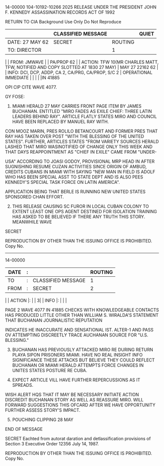 14-00000
104-10192-10266 2025 RELEASE UNDER THE PRESIDENT JOHN F. KENNEDY ASSASSINATION RECORDS ACT OF 1992

RETURN TO CIA
Background Use Only
Do Not Reproduce

| | CLASSIFIED MESSAGE | | QUIET |
|---|---|---|---|
| DATE: 27 MAY 62 | SECRET | ROUTING |
| TO: DIRECTOR | | 1
 |
| FROM: JMWAVE | | PA/PROP 62 |
| ACTION: TFW 10(MR CHARLES MATT, TFW, NOTIFIED AND COPY SLOTTED AT 1830 27 MAY) | MAY 27 22162 62 |
| INFO: DCI, DCP, ADDP, CA 2, CA/PRG, CA/PROP, S/C 2 | OPERATIONAL IMMEDIATE |
| | | |IN 41885

OPI CIP CITE WAVE 4077.

GY FOSE:
1. MIAMI HERALD 27 MAY CARRIES FRONT PAGE ITEM BY JAMES BUCHANAN. ENTITLED "MIRO FADES AS EXILE CHIEF: THREE LATIN LEADERS BEHIND RAY". ARTICLE FLATLY
STATES MIRO AND COUNCIL HAVE BEEN REPLACED BY MANUEL RAY WITH.

CON MOOZ MARIN, PRES ROLILO BETANCOURT AND FORMER PRES
THAT RAY HAS TAKEN OVER POST "WITH THE BLESSING OF THE
UNITED STATES". FURTHER, ARTICLES STATES "FROM VARIETY SOURCES HERALD
LASHED THAT MIRO WASINOTIFIED OF CHANGE ONLY THIS
WEEK AND THAT DAYS REAPPOINTMENT AS "CHIEF IN EXILE" CAME FROM "UNDER-

USA" ACCORDING TO JOASI GODOY, PROVISIONAL MRP HEAD IN
AFTER SUGNISHING RESUME CUZAN ACTIVITIES SINCE ORIGIN OF AMBUD,
CREDITS CUBANS IN MIAMI WITH SAYING "NEW MAN IN FIELD IS ADOLF
WHO HAS BEEN SPECIAL ASST TO STATE DEPT AND IS ALSO
PEES KENNEDY'S SPECIAL TASK FORCE ON LATIN AMERICA".

APPLICATION BEING THAT BERLE IS RUNNING NEW UNITED STATES SPONSORED
CHAN EFFORT.

2. THIS RELEASE CAUSING SC FUROR IN LOCAL CUBAN COLONY TO EXTENT
LEAST ONE OPS AGENT DESTINED FOR ISOLATION TRAINING HAS
ASKED TO BE BELIEVED IF THERE ANY TRUTH THIS STORY. MEANWHILE WAVE

SECRET

REPRODUCTION BY OTHER THAN THE ISSUING OFFICE IS PROHIBITED. Copy No.

---
14-00000

| DATE |: | | ROUTING |
|---|---|---|---|
| TO |: |CLASSIFIED MESSAGE| 1|
| FROM |: |SECRET| 2
 |
| ACTION |: | | 3|
| INFO |: | | | 

PAGE 2
WAVE 4077 IN 41885
CHECKS WITH KNOWLEDGEABLE CONTACTS HAS PRODUCED LITTLE OTHER THAN
WILLIAM S. WIRALDA'S STATEMENT THAT BUCHANAN JOURNALISTIC REPUTATION

INDICATES HE INACCURATE AND SENSATIONAL IST. 
ALTER-1 AND PASS OV
ATTEMPTING DISCREETLY TRACE AUCHANAN SOURCE FOR "U.S. BLESSING."

3. BUCHANAN HAS PREVIOUSLY ATTACKED MIRO RE DURING RETURN PLAYA
SIPON PRISONERS MIAMI. HAVE NO REAL INSIGHT INFO SIGNIFICANCE THESE
ATTACKS BUT BELIEVE THEY COULD REFLECT BUCHANAN OR MIAMI HERALD
ATTEMPTS FORCE CHANGES IN UNITES STATES POSTURE RE CUBA.

4. EXPECT ARTICLE VILL HAVE FURTHER REPERCUSSIONS AS IT SPREADS.

WISH ALERT HQS THAT IT MAY BE NECESSARY INITIATE ACTION DISCREDIT
BUCHANAN STORY AS WELL AS REASSURE MIRO. WILL FORWARD SUGGESTIONS THIS
OFCARD AFTER WE HAVE OPPORTUNITY FURTHER ASSESS STORY'S IMPACT.

5. POUCHING CLIPPING 28 MAY

END OF MESSAGE

SECRET
Eachted from autorat
daration and detlassification
provisions of Section 3
Executive Order 12356
July 14, 1987.

REPRODUCTION BY OTHER THAN THE ISSUING OFFICE IS PROHIBITED. Copy No.
